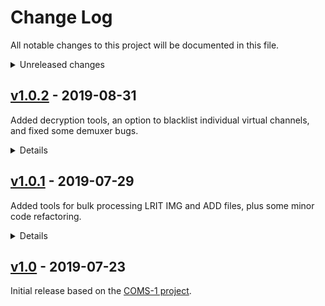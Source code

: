 # Change Log
All notable changes to this project will be documented in this file.

<details>
<summary>Unreleased changes</summary>

### Added
  - IR enhancement tool ([tools\enhance-ir.py](https://github.com/sam210723/xrit-rx/tree/master/tools/enhance-ir.py))
  - Extra demuxer info in verbose mode

### Changed
  - Write incomplete TP_Files to disk on VCID change ([COMSFOG / COMSIR1 issue](https://github.com/sam210723/xrit-rx/issues/5))
  - Clear xRIT key header after file is decrypted (avoids double-decryption)

### Fixed
  - Free-running loop while demuxing a file
  - Exception caused by key index 0 in xrit-decrypt
  - Final file from VCDU dump not being processed
</details>


## [v1.0.2](https://github.com/sam210723/xrit-rx/releases/tag/v1.0.2) - 2019-08-31
Added decryption tools, an option to blacklist individual virtual channels, and fixed some demuxer bugs.

<details>
<summary>Details</summary>

### Added
  - Virtual channel (VCID) blacklist
  - xRIT file decryption tool ([tools\xrit-decrypt.py](https://github.com/sam210723/xrit-rx/tree/master/tools/xrit-decrypt.py))
  - Key file decryption tool ([tools\keymsg-decrypt.py](https://github.com/sam210723/xrit-rx/tree/master/tools/keymsg-decrypt.py))

### Changed
  - 

### Fixed
  - VCDU continuity counter
  - Handle CP_PDU headers spanning multiple M_PDUs
</details>

## [v1.0.1](https://github.com/sam210723/xrit-rx/releases/tag/v1.0.1) - 2019-07-29
Added tools for bulk processing LRIT IMG and ADD files, plus some minor code refactoring.

<details>
<summary>Details</summary>

### Added
  - GK-2A virtual channel names
  - GK-2A file type names
  - LRIT image file processor ([tools\lrit-img.py](https://github.com/sam210723/xrit-rx/tree/master/tools/lrit-img.py))
  - LRIT additional data processor ([tools\lrit-add.py](https://github.com/sam210723/xrit-rx/tree/master/tools/lrit-add.py))

### Changed
  - Enum for CP_PDU sequence
  - CCITT LUT function location
  - Tool class location

### Fixed
  - Socket connection reset exception
</details>

## [v1.0](https://github.com/sam210723/xrit-rx/releases/tag/v1.0) - 2019-07-23
Initial release based on the [COMS-1 project](https://github.com/sam210723/COMS-1).
